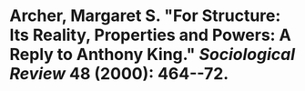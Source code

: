 Archer, Margaret S. "For Structure: Its Reality, Properties and Powers: A Reply to Anthony King." *Sociological Review* 48 (2000): 464--72.
===


